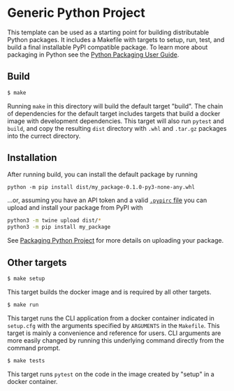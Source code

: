 # Generic Python Project

This template can be used as a starting point for building distributable Python packages. It includes a Makefile with targets to setup, run, test, and build a final installable PyPI compatible package. To learn more about packaging in Python see the [Python Packaging User Guide](https://packaging.python.org/).

## Build

```bash
$ make
```
Running `make` in this directory will build the default target "build". The chain of dependencies for the default target includes targets that build a docker image with development dependencies. This target will also run `pytest` and `build`, and copy the resulting `dist` directory with `.whl` and `.tar.gz` packages into the currect directory.

## Installation

After running build, you can install the default package by running

```
python -m pip install dist/my_package-0.1.0-py3-none-any.whl
```

...or, assuming you have an API token and a valid [`.pypirc` file](https://packaging.python.org/en/latest/specifications/pypirc/) you can upload and install your package from PyPI with

```bash
python3 -m twine upload dist/*
python3 -m pip install my_package
```

See [Packaging Python Project](https://packaging.python.org/en/latest/tutorials/packaging-projects/) for more details on uploading your package.

## Other targets

```bash
$ make setup
```
This target builds the docker image and is required by all other targets.

```bash
$ make run
```
This target runs the CLI application from a docker container indicated in `setup.cfg` with the arguments specified by `ARGUMENTS` in the `Makefile`. This target is mainly a convenience and reference for users. CLI arguments are more easily changed by running this underlying command directly from the command prompt.

```bash
$ make tests
```
This target runs `pytest` on the code in the image created by "setup" in a docker container.